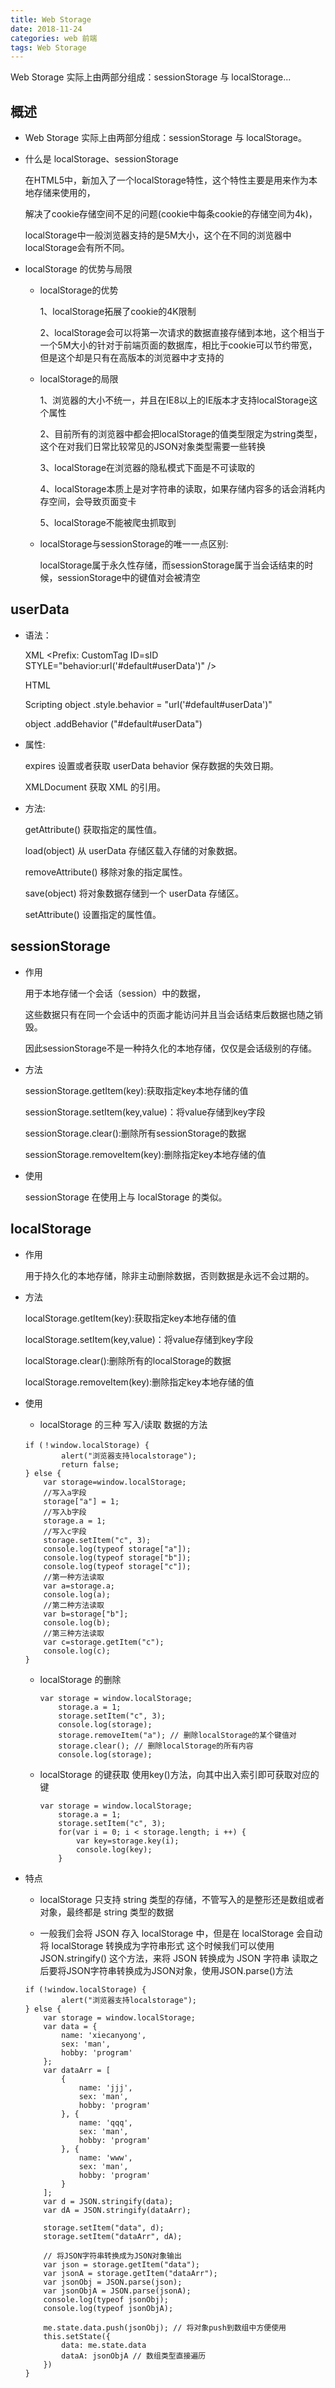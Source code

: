 ```yaml
---
title: Web Storage
date: 2018-11-24
categories: web 前端
tags: Web Storage
---
```

Web Storage 实际上由两部分组成：sessionStorage 与 localStorage...
<!-- more -->

## 概述
* Web Storage 实际上由两部分组成：sessionStorage 与 localStorage。

* 什么是 localStorage、sessionStorage

    在HTML5中，新加入了一个localStorage特性，这个特性主要是用来作为本地存储来使用的，
    
    解决了cookie存储空间不足的问题(cookie中每条cookie的存储空间为4k)，
    
    localStorage中一般浏览器支持的是5M大小，这个在不同的浏览器中localStorage会有所不同。

* localStorage 的优势与局限

    - localStorage的优势

        1、localStorage拓展了cookie的4K限制

        2、localStorage会可以将第一次请求的数据直接存储到本地，这个相当于一个5M大小的针对于前端页面的数据库，相比于cookie可以节约带宽，但是这个却是只有在高版本的浏览器中才支持的

    - localStorage的局限

        1、浏览器的大小不统一，并且在IE8以上的IE版本才支持localStorage这个属性

        2、目前所有的浏览器中都会把localStorage的值类型限定为string类型，这个在对我们日常比较常见的JSON对象类型需要一些转换

        3、localStorage在浏览器的隐私模式下面是不可读取的

        4、localStorage本质上是对字符串的读取，如果存储内容多的话会消耗内存空间，会导致页面变卡

        5、localStorage不能被爬虫抓取到

    - localStorage与sessionStorage的唯一一点区别:
    
        localStorage属于永久性存储，而sessionStorage属于当会话结束的时候，sessionStorage中的键值对会被清空

## userData
* 语法：

    XML  <Prefix: CustomTag ID=sID STYLE="behavior:url('#default#userData')" />

    HTML  <ELEMENT STYLE="behavior:url('#default#userData')" ID=sID>

    Scripting  object .style.behavior = "url('#default#userData')"

    object .addBehavior ("#default#userData")

* 属性:

    expires 设置或者获取 userData behavior 保存数据的失效日期。

    XMLDocument 获取 XML 的引用。

* 方法:

    getAttribute() 获取指定的属性值。

    load(object) 从 userData 存储区载入存储的对象数据。

    removeAttribute() 移除对象的指定属性。

    save(object) 将对象数据存储到一个 userData 存储区。

    setAttribute() 设置指定的属性值。

## sessionStorage
* 作用

    用于本地存储一个会话（session）中的数据，

    这些数据只有在同一个会话中的页面才能访问并且当会话结束后数据也随之销毁。

    因此sessionStorage不是一种持久化的本地存储，仅仅是会话级别的存储。

* 方法

    sessionStorage.getItem(key):获取指定key本地存储的值

    sessionStorage.setItem(key,value)：将value存储到key字段

    sessionStorage.clear():删除所有sessionStorage的数据

    sessionStorage.removeItem(key):删除指定key本地存储的值

* 使用

    sessionStorage 在使用上与 localStorage 的类似。

## localStorage
* 作用

    用于持久化的本地存储，除非主动删除数据，否则数据是永远不会过期的。

* 方法

    localStorage.getItem(key):获取指定key本地存储的值

    localStorage.setItem(key,value)：将value存储到key字段

    localStorage.clear():删除所有的localStorage的数据

    localStorage.removeItem(key):删除指定key本地存储的值

* 使用

    - localStorage 的三种 写入/读取 数据的方法
    ```
    if (！window.localStorage) {
            alert("浏览器支持localstorage");
            return false;
    } else {
        var storage=window.localStorage;
        //写入a字段
        storage["a"] = 1;
        //写入b字段
        storage.a = 1;
        //写入c字段
        storage.setItem("c", 3);
        console.log(typeof storage["a"]);
        console.log(typeof storage["b"]);
        console.log(typeof storage["c"]);
        //第一种方法读取
        var a=storage.a;
        console.log(a);
        //第二种方法读取
        var b=storage["b"];
        console.log(b);
        //第三种方法读取
        var c=storage.getItem("c");
        console.log(c);
    }
    ```

    - localStorage 的删除
        ```
        var storage = window.localStorage;
            storage.a = 1;
            storage.setItem("c", 3);
            console.log(storage);
            storage.removeItem("a"); // 删除localStorage的某个键值对
            storage.clear(); // 删除localStorage的所有内容
            console.log(storage);
        ```

    - localStorage 的键获取
        使用key()方法，向其中出入索引即可获取对应的键
        ```
        var storage = window.localStorage;
            storage.a = 1;
            storage.setItem("c", 3);
            for(var i = 0; i < storage.length; i ++) {
                var key=storage.key(i);
                console.log(key);
            }
        ```
* 特点

    - localStorage 只支持 string 类型的存储，不管写入的是整形还是数组或者对象，最终都是 string 类型的数据

    - 一般我们会将 JSON 存入 localStorage 中，但是在 localStorage 会自动将 localStorage 转换成为字符串形式
    这个时候我们可以使用 JSON.stringify() 这个方法，来将 JSON 转换成为 JSON 字符串
    读取之后要将JSON字符串转换成为JSON对象，使用JSON.parse()方法
    ```
    if (!window.localStorage) {
            alert("浏览器支持localstorage");
    } else {
        var storage = window.localStorage;
        var data = {
            name: 'xiecanyong',
            sex: 'man',
            hobby: 'program'
        };
        var dataArr = [
            {
                name: 'jjj',
                sex: 'man',
                hobby: 'program'
            }, {
                name: 'qqq',
                sex: 'man',
                hobby: 'program'
            }, {
                name: 'www',
                sex: 'man',
                hobby: 'program'
            }
        ];
        var d = JSON.stringify(data);
        var dA = JSON.stringify(dataArr);

        storage.setItem("data", d);
        storage.setItem("dataArr", dA);

        // 将JSON字符串转换成为JSON对象输出
        var json = storage.getItem("data");
        var jsonA = storage.getItem("dataArr");
        var jsonObj = JSON.parse(json);
        var jsonObjA = JSON.parse(jsonA);
        console.log(typeof jsonObj);
        console.log(typeof jsonObjA);

        me.state.data.push(jsonObj); // 将对象push到数组中方便使用
        this.setState({
            data: me.state.data
            dataA: jsonObjA // 数组类型直接遍历
        })
    }
    ```
